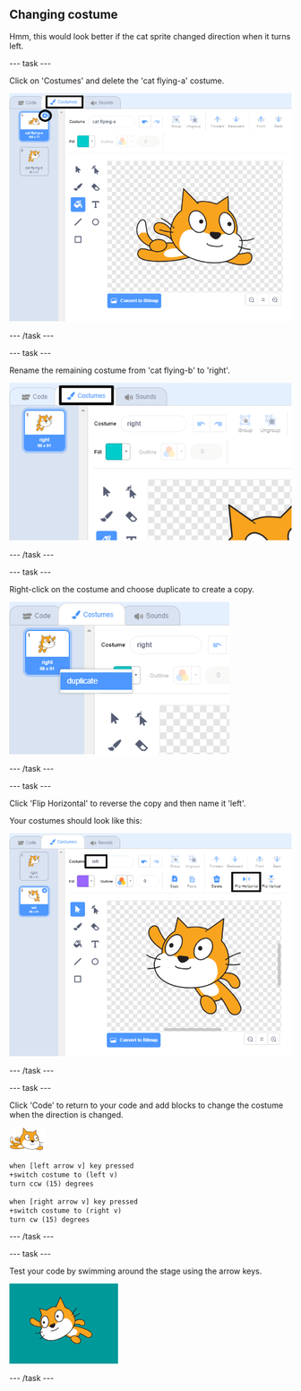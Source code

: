 ## Changing costume

Hmm, this would look better if the cat sprite changed direction when it turns left. 

--- task ---

Click on 'Costumes' and delete the 'cat flying-a' costume.

![costumes tab and delete icon highlighted on costume](images/swim-delete-a.png) 

--- /task ---

--- task ---

Rename the remaining costume from 'cat flying-b' to 'right'. 

![name right highlighted in costumes tab](images/swim-costume-right.png)

--- /task ---

--- task ---

Right-click on the costume and choose duplicate to create a copy. 

![costume menu with duplicate highlighted](images/swim-costume-duplicate.png)

--- /task ---

--- task ---

Click 'Flip Horizontal' to reverse the copy and then name it 'left'. 

Your costumes should look like this:

![new costume facing left with flip icon and name highlighted](images/swim-costume-left.png)

--- /task ---

--- task ---

Click 'Code' to return to your code and add blocks to change the costume when the direction is changed. 

![swimmer sprite](images/swimmer-sprite.png)

```blocks3
when [left arrow v] key pressed
+switch costume to (left v)
turn ccw (15) degrees

when [right arrow v] key pressed
+switch costume to (right v)
turn cw (15) degrees
```
--- /task ---

--- task ---

Test your code by swimming around the stage using the arrow keys. 

![sprite facing left](images/swim-test-left.png)

--- /task ---

